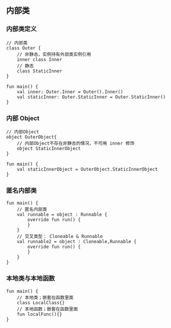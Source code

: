 ## 内部类

### 内部类定义

    // 内部类
    class Outer {
        // 非静态，实例持有外部类实例引用
        inner class Inner
        // 静态
        class StaticInner
    }

    fun main() {
        val inner: Outer.Inner = Outer().Inner()
        val staticInner: Outer.StaticInner = Outer.StaticInner()
    }

### 内部 Object

    // 内部Object
    object OuterObject{
        // 内部Object不存在非静态的情况，不可用 inner 修饰
        object StaticInnerObject
    }

    fun main() {
        val staticInnerObject = OuterObject.StaticInnerObject
    }

### 匿名内部类

    fun main() {
        // 匿名内部类
        val runnable = object : Runnable {
            override fun run() {
            }
        }
        // 交叉类型： Cloneable & Runnable
        val runnable2 = object : Cloneable,Runnable {
            override fun run() {
            }
        }
    }

### 本地类与本地函数

    fun main() {
        // 本地类；嵌套在函数里面
        class LocalClass{}
        // 本地函数；嵌套在函数里面
        fun localFunc(){}
    }
